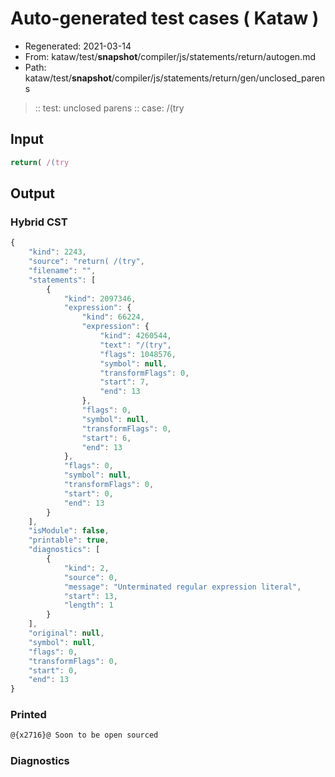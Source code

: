 # Auto-generated test cases ( Kataw )
- Regenerated: 2021-03-14
- From: kataw/test/__snapshot__/compiler/js/statements/return/autogen.md
- Path: kataw/test/__snapshot__/compiler/js/statements/return/gen/unclosed_parens
> :: test: unclosed parens
> :: case: /(try
## Input

`````js
return( /(try
`````

## Output

### Hybrid CST

```javascript
{
    "kind": 2243,
    "source": "return( /(try",
    "filename": "",
    "statements": [
        {
            "kind": 2097346,
            "expression": {
                "kind": 66224,
                "expression": {
                    "kind": 4260544,
                    "text": "/(try",
                    "flags": 1048576,
                    "symbol": null,
                    "transformFlags": 0,
                    "start": 7,
                    "end": 13
                },
                "flags": 0,
                "symbol": null,
                "transformFlags": 0,
                "start": 6,
                "end": 13
            },
            "flags": 0,
            "symbol": null,
            "transformFlags": 0,
            "start": 0,
            "end": 13
        }
    ],
    "isModule": false,
    "printable": true,
    "diagnostics": [
        {
            "kind": 2,
            "source": 0,
            "message": "Unterminated regular expression literal",
            "start": 13,
            "length": 1
        }
    ],
    "original": null,
    "symbol": null,
    "flags": 0,
    "transformFlags": 0,
    "start": 0,
    "end": 13
}
```

### Printed

```javascript
@{x2716}@ Soon to be open sourced
```

### Diagnostics

```javascript

```

